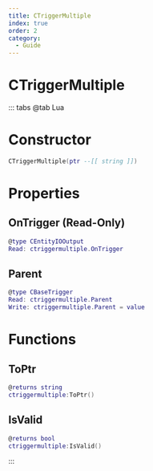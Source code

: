 ```yaml
---
title: CTriggerMultiple
index: true
order: 2
category:
  - Guide
---
```


# CTriggerMultiple

::: tabs
@tab Lua
# Constructor
```lua
CTriggerMultiple(ptr --[[ string ]])
```
# Properties
## OnTrigger (Read-Only)
```lua
@type CEntityIOOutput
Read: ctriggermultiple.OnTrigger
```
## Parent 
```lua
@type CBaseTrigger
Read: ctriggermultiple.Parent
Write: ctriggermultiple.Parent = value
```
# Functions
## ToPtr
```lua
@returns string
ctriggermultiple:ToPtr()
```
## IsValid
```lua
@returns bool
ctriggermultiple:IsValid()
```

:::